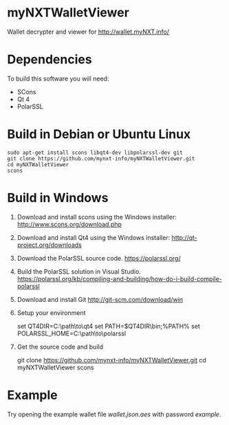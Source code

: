 myNXTWalletViewer
=================

Wallet decrypter and viewer for http://wallet.myNXT.info/

Dependencies
============
To build this software you will need:

  * SCons
  * Qt 4
  * PolarSSL

Build in Debian or Ubuntu Linux
===============================

    sudo apt-get install scons libqt4-dev libpolarssl-dev git
    git clone https://github.com/mynxt-info/myNXTWalletViewer.git
    cd myNXTWalletViewer
    scons

Build in Windows
================

  1. Download and install scons using the Windows installer:
    http://www.scons.org/download.php

  2. Download and install Qt4 using the Windows installer:
    http://qt-project.org/downloads

  3. Download the PolarSSL source code.
    https://polarssl.org/

  4. Build the PolarSSL solution in Visual Studio.
    https://polarssl.org/kb/compiling-and-building/how-do-i-build-compile-polarssl

  5. Download and install Git
    http://git-scm.com/download/win

  6. Setup your environment

        set QT4DIR=C:\path\to\qt4
        set PATH=$QT4DIR\bin;%PATH%
        set POLARSSL_HOME=C:\path\to\polarssl

  7. Get the source code and build

        git clone https://github.com/mynxt-info/myNXTWalletViewer.git
        cd myNXTWalletViewer
        scons

Example
=======

Try opening the example wallet file *wallet.json.aes* with password *example*.
